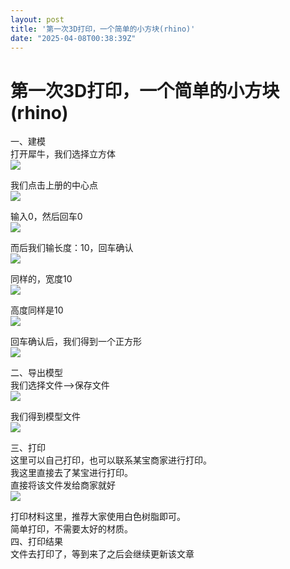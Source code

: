 ```yaml
---
layout: post
title: '第一次3D打印，一个简单的小方块(rhino)'
date: "2025-04-08T00:38:39Z"
---
```

第一次3D打印，一个简单的小方块(rhino)
=======================

一、建模  
打开犀牛，我们选择立方体  
![](https://img2024.cnblogs.com/blog/3523166/202504/3523166-20250407195707064-668690655.png)

我们点击上册的中心点  
![](https://img2024.cnblogs.com/blog/3523166/202504/3523166-20250407195713384-700262924.png)

输入0，然后回车0  
![](https://img2024.cnblogs.com/blog/3523166/202504/3523166-20250407195716990-1770945888.png)

而后我们输长度：10，回车确认  
![](https://img2024.cnblogs.com/blog/3523166/202504/3523166-20250407195721108-807818820.png)

同样的，宽度10  
![](https://img2024.cnblogs.com/blog/3523166/202504/3523166-20250407195724211-1777517963.png)

高度同样是10  
![](https://img2024.cnblogs.com/blog/3523166/202504/3523166-20250407195731664-623201154.png)

回车确认后，我们得到一个正方形  
![](https://img2024.cnblogs.com/blog/3523166/202504/3523166-20250407195733657-1361483891.png)

二、导出模型  
我们选择文件—>保存文件  
![](https://img2024.cnblogs.com/blog/3523166/202504/3523166-20250407195737625-1892411739.png)

我们得到模型文件  
![](https://img2024.cnblogs.com/blog/3523166/202504/3523166-20250407195739988-982493694.png)

三、打印  
这里可以自己打印，也可以联系某宝商家进行打印。  
我这里直接去了某宝进行打印。  
直接将该文件发给商家就好  
![](https://img2024.cnblogs.com/blog/3523166/202504/3523166-20250407195746513-1297712674.png)

打印材料这里，推荐大家使用白色树脂即可。  
简单打印，不需要太好的材质。  
四、打印结果  
文件去打印了，等到来了之后会继续更新该文章